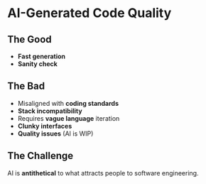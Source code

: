 # AI-Generated Code Quality

## The Good
- **Fast generation**
- **Sanity check**

## The Bad
- Misaligned with **coding standards**
- **Stack incompatibility**
- Requires **vague language** iteration
- **Clunky interfaces**
- **Quality issues** (AI is WIP)

## The Challenge
AI is **antithetical** to what attracts people to software engineering. 
